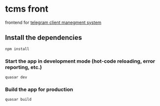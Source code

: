 # tcms front

frontend for [telegram client manegment system](https://github.com/BlenderistDev/tcms)

## Install the dependencies
```
npm install
```

### Start the app in development mode (hot-code reloading, error reporting, etc.)
```
quasar dev
```

### Build the app for production
```
quasar build
```

